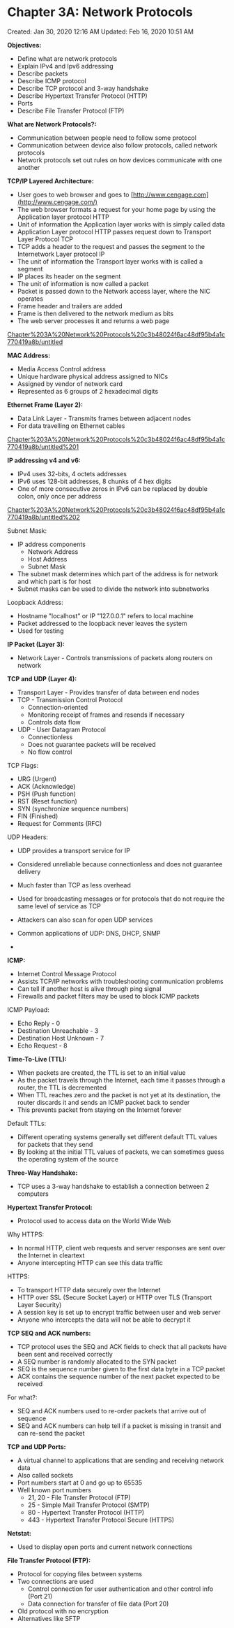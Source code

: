 # Chapter 3A: Network Protocols

Created: Jan 30, 2020 12:16 AM
Updated: Feb 16, 2020 10:51 AM

**Objectives:**

- Define what are network protocols
- Explain IPv4 and Ipv6 addressing
- Describe packets
- Describe ICMP protocol
- Describe TCP protocol and 3-way handshake
- Describe Hypertext Transfer Protocol (HTTP)
- Ports
- Describe File Transfer Protocol (FTP)

**What are Network Protocols?:**

- Communication between people need to follow some protocol
- Communication between device also follow protocols, called network protocols
- Network protocols set out rules on how devices communicate with one another

**TCP/IP Layered Architecture:**

- User goes to web browser and goes to [http://www.cengage.com](http://www.cengage.com/)
- The web browser formats a request for your home page by using the Application layer protocol HTTP
- Unit of information the Application layer works with is simply called data
- Application Layer protocol HTTP passes request down to Transport Layer Protocol TCP
- TCP adds a header to the request and passes the segment to the Internetwork Layer protocol IP
- The unit of information the Transport layer works with is called a segment
- IP places its header on the segment
- The unit of information is now called a packet
- Packet is passed down to the Network access layer, where the NIC operates
- Frame header and trailers are added
- Frame is then delivered to the network medium as bits
- The web server processes it and returns a web page

[Chapter%203A%20Network%20Protocols%20c3b48024f6ac48df95b4a1c770419a8b/untitled](Chapter%203A%20Network%20Protocols%20c3b48024f6ac48df95b4a1c770419a8b/untitled)

**MAC Address:**

- Media Access Control address
- Unique hardware physical address assigned to NICs
- Assigned by vendor of network card
- Represented as 6 groups of 2 hexadecimal digits

**Ethernet Frame (Layer 2):**

- Data Link Layer - Transmits frames between adjacent nodes
- For data travelling on Ethernet cables

[Chapter%203A%20Network%20Protocols%20c3b48024f6ac48df95b4a1c770419a8b/untitled%201](Chapter%203A%20Network%20Protocols%20c3b48024f6ac48df95b4a1c770419a8b/untitled%201)

**IP addressing v4 and v6:**

- IPv4 uses 32-bits, 4 octets addresses
- IPv6 uses 128-bit addresses, 8 chunks of 4 hex digits
- One of more consecutive zeros in IPv6 can be replaced by double colon, only once per address

[Chapter%203A%20Network%20Protocols%20c3b48024f6ac48df95b4a1c770419a8b/untitled%202](Chapter%203A%20Network%20Protocols%20c3b48024f6ac48df95b4a1c770419a8b/untitled%202)

Subnet Mask:

- IP address components
    - Network Address
    - Host Address
    - Subnet Mask
- The subnet mask determines which part of the address is for network and which part is for host
- Subnet masks can be used to divide the network into subnetworks

Loopback Address:

- Hostname "localhost" or IP "127.0.0.1" refers to local machine
- Packet addressed to the loopback never leaves the system
- Used for testing

**IP Packet (Layer 3):**

- Network Layer - Controls transmissions of packets along routers on network

**TCP and UDP (Layer 4):**

- Transport Layer - Provides transfer of data between end nodes
- TCP - Transmission Control Protocol
    - Connection-oriented
    - Monitoring receipt of frames and resends if necessary
    - Controls data flow
- UDP - User Datagram Protocol
    - Connectionless
    - Does not guarantee packets will be received
    - No flow control

TCP Flags:

- URG (Urgent)
- ACK (Acknowledge)
- PSH (Push function)
- RST (Reset function)
- SYN (synchronize sequence numbers)
- FIN (Finished)
- Request for Comments (RFC)

UDP Headers:

- UDP provides a transport service for IP
- Considered unreliable because connectionless and does not guarantee delivery
- Much faster than TCP as less overhead
- Used for broadcasting messages or for protocols that do not require the same level of service as TCP
- Attackers can also scan for open UDP services
- Common applications of UDP: DNS, DHCP, SNMP

-

**ICMP:**

- Internet Control Message Protocol
- Assists TCP/IP networks with troubleshooting communication problems
- Can tell if another host is alive through ping signal
- Firewalls and packet filters may be used to block ICMP packets

ICMP Payload:

- Echo Reply - 0
- Destination Unreachable - 3
- Destination Host Unknown - 7
- Echo Request - 8

**Time-To-Live (TTL):**

- When packets are created, the TTL is set to an initial value
- As the packet travels through the Internet, each time it passes through a router, the TTL is decremented
- When TTL reaches zero and the packet is not yet at its destination, the router discards it and sends an ICMP packet back to sender
- This prevents packet from staying on the Internet forever

Default TTLs:

- Different operating systems generally set different default TTL values for packets that they send
- By looking at the initial TTL values of packets, we can sometimes guess the operating system of the source

**Three-Way Handshake:**

- TCP uses a 3-way handshake to establish a connection between 2 computers

**Hypertext Transfer Protocol:**

- Protocol used to access data on the World Wide Web

Why HTTPS:

- In normal HTTP, client web requests and server responses are sent over the Internet in cleartext
- Anyone intercepting HTTP can see this data traffic

HTTPS:

- To transport HTTP data securely over the Internet
- HTTP over SSL (Secure Socket Layer) or HTTP over TLS (Transport Layer Security)
- A session key is set up to encrypt traffic between user and web server
- Anyone who intercepts the data will not be able to decrypt it

**TCP SEQ and ACK numbers:**

- TCP protocol uses the SEQ and ACK fields to check that all packets have been sent and received correctly
- A SEQ number is randomly allocated to the SYN packet
- SEQ is the sequence number given to the first data byte in a TCP packet
- ACK contains the sequence number of the next packet expected to be received

For what?:

- SEQ and ACK numbers used to re-order packets that arrive out of sequence
- SEQ and ACK numbers can help tell if a packet is missing in transit and can re-send the packet

**TCP and UDP Ports:**

- A virtual channel to applications that are sending and receiving network data
- Also called sockets
- Port numbers start at 0 and go up to 65535
- Well known port numbers
    - 21, 20 - File Transfer Protocol (FTP)
    - 25 - Simple Mail Transfer Protocol (SMTP)
    - 80 - Hypertext Transfer Protocol (HTTP)
    - 443 - Hypertext Transfer Protocol Secure (HTTPS)

**Netstat:**

- Used to display open ports and current network connections

**File Transfer Protocol (FTP):**

- Protocol for copying files between systems
- Two connections are used
    - Control connection for user authentication and other control info (Port 21)
    - Data connection for transfer of file data (Port 20)
- Old protocol with no encryption
- Alternatives like SFTP